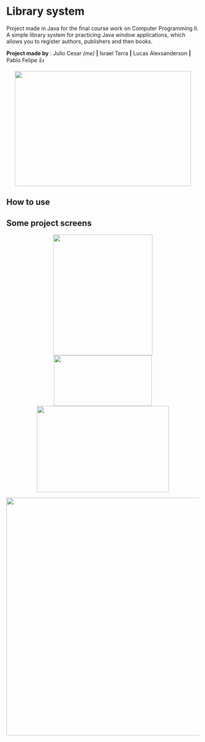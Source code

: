 # Library system
 Project made in Java for the final course work on Computer Programming II. A simple library system for practicing Java window applications, which allows you to register authors, publishers and then books.
 
 **Project made by** : Julio Cesar *(me)* **|** Israel Terra **|** Lucas Alexsanderson **|** Pablo Felipe :+1:
  
 
 <p align="center">
 <img width="460" height="300" src="https://i.ibb.co/LR8S5L8/logoTRAB.png">
</p>

## How to use

## Some project screens

<p float="left"><p align="center"><img width="260" height="315" src="https://i.ibb.co/Kz6mVNY/tela1.png"><img width="256" height="132" src="https://i.ibb.co/WHSvV93/tela2.png"><img width="345" height="225" src="https://i.ibb.co/2qC2Nqg/tela3.png"></p></p>


 <p align="center"><img width="850" height="620" src="https://i.ibb.co/LzwRJ4T/tela4.png"></p>
